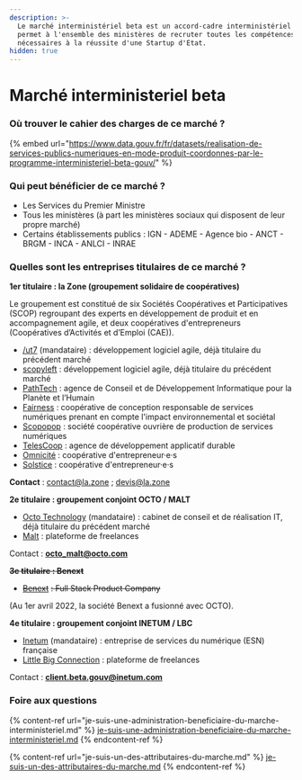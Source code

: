 ```yaml
---
description: >-
  Le marché interministériel beta est un accord-cadre interministériel qui
  permet à l'ensemble des ministères de recruter toutes les compétences
  nécessaires à la réussite d'une Startup d'Etat.
hidden: true
---
```


# Marché interministeriel beta

### Où trouver le cahier des charges de ce marché ? <a href="#ou-trouver-le-cahier-des-charges-de-ce-marche" id="ou-trouver-le-cahier-des-charges-de-ce-marche"></a>

{% embed url="https://www.data.gouv.fr/fr/datasets/realisation-de-services-publics-numeriques-en-mode-produit-coordonnes-par-le-programme-interministeriel-beta-gouv/" %}

### Qui peut bénéficier de ce marché ? <a href="#qui-peut-beneficier-de-ce-marche" id="qui-peut-beneficier-de-ce-marche"></a>

* Les Services du Premier Ministre
* Tous les ministères (à part les ministères sociaux qui disposent de leur propre marché)
* Certains établissements publics : IGN - ADEME - Agence bio - ANCT - BRGM - INCA - ANLCI - INRAE

### Quelles sont les entreprises titulaires de ce marché ? <a href="#quelles-sont-les-entreprises-titulaires-de-ce-marche" id="quelles-sont-les-entreprises-titulaires-de-ce-marche"></a>

**1er titulaire : la Zone (groupement solidaire de coopératives)**

Le groupement est constitué de six Sociétés Coopératives et Participatives (SCOP) regroupant des experts en développement de produit et en accompagnement agile, et deux coopératives d'entrepreneurs (Coopératives d’Activités et d’Emploi (CAE)).

* [/ut7](https://ut7.fr/) (mandataire) : développement logiciel agile, déjà titulaire du précédent marché
* [scopyleft](http://scopyleft.fr/) : développement logiciel agile, déjà titulaire du précédent marché
* [PathTech](https://pathtech.fr/) : agence de Conseil et de Développement Informatique pour la Planète et l’Humain
* [Fairness](https://fairness.coop/) : coopérative de conception responsable de services numériques prenant en compte l'impact environnemental et sociétal
* [Scopopop](https://scopopop.com/) : société coopérative ouvrière de production de services numériques
* [TelesCoop](https://www.telescoop.fr/) : agence de développement applicatif durable
* [Omnicité](https://omnicite.fr/) : coopérative d'entrepreneur·e·s
* [Solstice](https://solstice.coop/) : coopérative d'entrepreneur·e·s

**Contact** : contact@la.zone ; devis@la.zone



**2e titulaire : groupement conjoint OCTO / MALT**

* [Octo Technology](https://www.octo.com/) (mandataire) : cabinet de conseil et de réalisation IT, déjà titulaire du précédent marché
* [Malt](https://www.malt.fr/) : plateforme de freelances

Contact : [**octo\_malt@octo.com**](mailto:octo\_malt@octo.com)



~~**3e titulaire : Benext**~~

* [~~Benext~~](https://www.benextcompany.com/) ~~: Full Stack Product Company~~

(Au 1er avril 2022, la société Benext a fusionné avec OCTO).



**4e titulaire : groupement conjoint INETUM / LBC**

* [Inetum](https://gfi.world/fr-fr/) (mandataire) : entreprise de services du numérique (ESN) française
* [Little Big Connection](https://www.littlebigconnection.com/fr/) : plateforme de freelances

Contact : [**client.beta.gouv@inetum.com**](mailto:client.beta.gouv@inetum.com)

### Foire aux questions <a href="#foire-aux-questions" id="foire-aux-questions"></a>

{% content-ref url="je-suis-une-administration-beneficiaire-du-marche-interministeriel.md" %}
[je-suis-une-administration-beneficiaire-du-marche-interministeriel.md](je-suis-une-administration-beneficiaire-du-marche-interministeriel.md)
{% endcontent-ref %}

{% content-ref url="je-suis-un-des-attributaires-du-marche.md" %}
[je-suis-un-des-attributaires-du-marche.md](je-suis-un-des-attributaires-du-marche.md)
{% endcontent-ref %}
